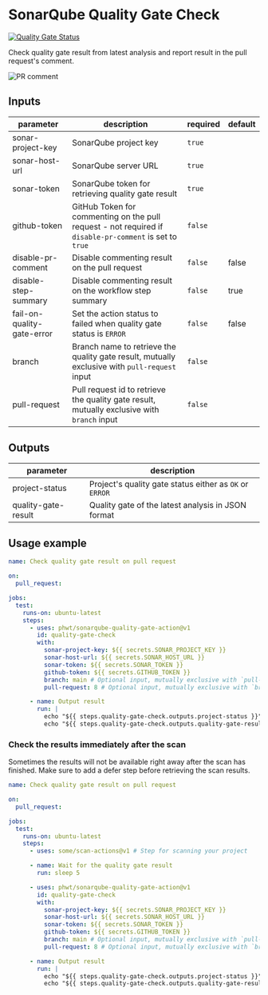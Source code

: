 # SonarQube Quality Gate Check

[![Quality Gate Status](https://sonarcloud.io/api/project_badges/measure?project=sonarqube-quality-gate-action&metric=alert_status)](https://sonarcloud.io/summary/new_code?id=sonarqube-quality-gate-action)

Check quality gate result from latest analysis and report result in the pull request's comment.

![PR comment](https://user-images.githubusercontent.com/28344318/194283898-6f3f6466-d4a7-4f83-93a4-daef88b14777.png)

<!-- Generated with `npx action-docs --update-readme` -->

<!-- action-docs-inputs -->

## Inputs

| parameter                  | description                                                                                             | required | default |
| -------------------------- | ------------------------------------------------------------------------------------------------------- | -------- | ------- |
| sonar-project-key          | SonarQube project key                                                                                   | `true`   |         |
| sonar-host-url             | SonarQube server URL                                                                                    | `true`   |         |
| sonar-token                | SonarQube token for retrieving quality gate result                                                      | `true`   |         |
| github-token               | GitHub Token for commenting on the pull request - not required if `disable-pr-comment` is set to `true` | `false`  |         |
| disable-pr-comment         | Disable commenting result on the pull request                                                           | `false`  | false   |
| disable-step-summary       | Disable commenting result on the workflow step summary                                                  | `false`  | true    |
| fail-on-quality-gate-error | Set the action status to failed when quality gate status is `ERROR`                                     | `false`  | false   |
| branch                     | Branch name to retrieve the quality gate result, mutually exclusive with `pull-request` input           | `false`  |         |
| pull-request               | Pull request id to retrieve the quality gate result, mutually exclusive with `branch` input             | `false`  |         |

<!-- action-docs-inputs -->

<!-- action-docs-outputs -->

## Outputs

| parameter           | description                                             |
| ------------------- | ------------------------------------------------------- |
| project-status      | Project's quality gate status either as `OK` or `ERROR` |
| quality-gate-result | Quality gate of the latest analysis in JSON format      |

<!-- action-docs-outputs -->

## Usage example

```yml
name: Check quality gate result on pull request

on:
  pull_request:

jobs:
  test:
    runs-on: ubuntu-latest
    steps:
      - uses: phwt/sonarqube-quality-gate-action@v1
        id: quality-gate-check
        with:
          sonar-project-key: ${{ secrets.SONAR_PROJECT_KEY }}
          sonar-host-url: ${{ secrets.SONAR_HOST_URL }}
          sonar-token: ${{ secrets.SONAR_TOKEN }}
          github-token: ${{ secrets.GITHUB_TOKEN }}
          branch: main # Optional input, mutually exclusive with `pull-request`
          pull-request: 8 # Optional input, mutually exclusive with `branch`

      - name: Output result
        run: |
          echo "${{ steps.quality-gate-check.outputs.project-status }}"
          echo "${{ steps.quality-gate-check.outputs.quality-gate-result }}"
```

### Check the results immediately after the scan

Sometimes the results will not be available right away after the scan has finished.
Make sure to add a defer step before retrieving the scan results.

```yml
name: Check quality gate result on pull request

on:
  pull_request:

jobs:
  test:
    runs-on: ubuntu-latest
    steps:
      - uses: some/scan-actions@v1 # Step for scanning your project

      - name: Wait for the quality gate result
        run: sleep 5

      - uses: phwt/sonarqube-quality-gate-action@v1
        id: quality-gate-check
        with:
          sonar-project-key: ${{ secrets.SONAR_PROJECT_KEY }}
          sonar-host-url: ${{ secrets.SONAR_HOST_URL }}
          sonar-token: ${{ secrets.SONAR_TOKEN }}
          github-token: ${{ secrets.GITHUB_TOKEN }}
          branch: main # Optional input, mutually exclusive with `pull-request`
          pull-request: 8 # Optional input, mutually exclusive with `branch`

      - name: Output result
        run: |
          echo "${{ steps.quality-gate-check.outputs.project-status }}"
          echo "${{ steps.quality-gate-check.outputs.quality-gate-result }}"
```
